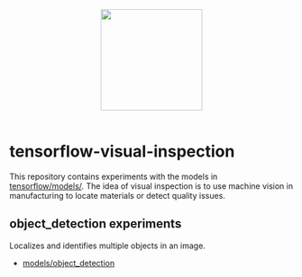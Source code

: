 <div align="center">
  <img src="https://www.tensorflow.org/images/tf_logo_transp.png" width="180"><br><br>
</div>

# tensorflow-visual-inspection
This repository contains experiments with the models in [tensorflow/models/](https://github.com/tensorflow/models/). The idea of visual inspection is to use machine vision in manufacturing to locate materials or detect quality issues.

## object_detection experiments
Localizes and identifies multiple objects in an image. 
* [models/object_detection](https://github.com/aaronzink/tensorflow-visual-inspection/tree/master/models/object_detection)

